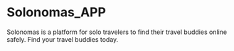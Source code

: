 # Solonomas_APP

Solonomas is a platform for solo travelers to find their travel buddies online safely. Find your travel buddies today.
